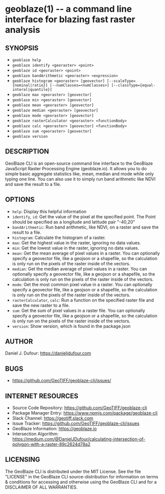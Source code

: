 # geoblaze(1) -- a command line interface for blazing fast raster analysis

## SYNOPSIS
- `geoblaze help`
- `geoblaze identify <georaster> <point>`
- `geoblaze id <georaster> <point>`
- `geoblaze bandArithmetic <georaster> <expression>`
- `geoblaze histogram <georaster> [geovector] [--scaleType={nominal|ratio}] [--numClasses=<numClasses>] [--classType={equal-interal|quantile}]`
- `geoblaze max <georaster> [geovector]`
- `geoblaze min <georaster> [geovector]`
- `geoblaze mean <georaster> [geovector]`
- `geoblaze median <georaster> [geovector]`
- `geoblaze mode <georaster> [geovector]`
- `geoblaze rasterCalculator <georaster> <functionBody>`
- `geoblaze calc <georaster> [geovector] <functionBody>`
- `geoblaze sum <georaster> [geovector]`
- `geoblaze version`


## DESCRIPTION
GeoBlaze CLI is an open-source command line interface to the GeoBlaze JavaScript Raster Processing Engine (geoblaze.io).  It allows you to do simple basic aggregate statistics like, mean, median and mode while only typing one line.  You can also use it to simply run band arithmetic like NDVI and save the result to a file.

## OPTIONS
* `help`: Display this helpful information
* `identify`, `id`: Get the value of the pixel at the specified point.  The Point should be specified as a longitude and latitude pair "-40,20"
* `bandArithmetic`: Run band arithmetic, like NDVI, on a raster and save the result to a file.
* `histogram`: Calculate the histogram of a raster.
* `max`:  Get the highest value in the raster, ignoring no data values.
* `min`:  Get the lowest value in the raster, ignoring no data values.
* `mean`: Get the mean average of pixel values in a raster.  You can optionally specify a geovector file, like a geojson or a shapefile, so the calculation is only run on the pixels of the raster inside of the vectors.
* `median`: Get the median average of pixel values in a raster.  You can optionally specify a geovector file, like a geojson or a shapefile, so the calculation is only run on the pixels of the raster inside of the vectors.
* `mode`: Get the most common pixel value in a raster.  You can optionally specify a geovector file, like a geojson or a shapefile, so the calculation is only run on the pixels of the raster inside of the vectors.
* `rasterCalculator`, `calc`: Run a function on the specified raster file and save the new raster to a file.
* `sum`:  Get the sum of pixel values in a raster file. You can optionally specify a geovector file, like a geojson or a shapefile, so the calculation is only run on the pixels of the raster inside of the vectors.
* `version`:  Show version, which is found in the package.json

## AUTHOR
  Daniel J. Dufour: https://danieljdufour.com

## BUGS
  - https://github.com/GeoTIFF/geoblaze-cli/issues/

## INTERNET RESOURCES
  - Source Code Repository: https://github.com/GeoTIFF/geoblaze-cli
  - Package Manager Entry: https://www.npmjs.com/package/geoblaze-cli
  - Slack Channel: https://geotiff.slack.com
  - Issue Tracker: https://github.com/GeoTIFF/geoblaze-cli/issues
  - GeoBlaze Information: https://geoblaze.io
  - Intersection Algorithm: https://medium.com/@DanielJDufour/calculating-intersection-of-polygon-with-a-raster-89c2624d78a2

## LICENSING
  The GeoBlaze CLI is distributed under the MIT License.  See the file "LICENSE" in the GeoBlaze CLI source-distribution for information on terms & conditions for accessing and otherwise using the GeoBlaze CLI and for a DISCLAIMER OF ALL WARRANTIES.